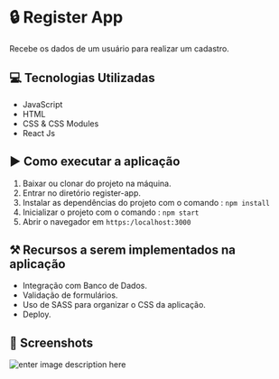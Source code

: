 # 🔒 Register App

Recebe os dados de um usuário para realizar um cadastro.

## 💻 Tecnologias Utilizadas

- JavaScript
- HTML
- CSS & CSS Modules
- React Js

## ▶️ Como executar a aplicação

1.  Baixar ou clonar do projeto na máquina.
2.  Entrar no diretório register-app.
3.  Instalar as dependências do projeto com o comando : `npm install`
4.  Inicializar o projeto com o comando : `npm start`
5.  Abrir o navegador em `https:/localhost:3000`

## ⚒️ Recursos a serem implementados na aplicação

- Integração com Banco de Dados.
- Validação de formulários.
- Uso de SASS para organizar o CSS da aplicação.
- Deploy.

## 📸 Screenshots

![enter image description here](https://i.ibb.co/7nkNzyR/register-app.png)
